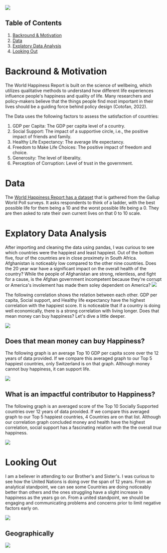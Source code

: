 

![](img/whr.png)


## Table of Contents
1. [Backround & Motivation](#backround--motivation)
2. [Data](#data)
3. [Explatory Data Analysis](#explatory-data-analysis)
4. [Looking Out](#looking-out)

# Backround & Motivation

The World Happiness Report is built on the science of wellbeing, which utilizes qualitative methods to understand how different life experiences influence people's happiness and quality of life. Many researchers and policy-makers believe that the things people find most important in their lives should be a guiding force behind policy design (Cotofan, 2022).

The Data uses the following factors to assess the satisfaction of countries:

1. GDP per Capita: The GDP per capita level of a country.
2. Social Support: The impact of a supportive circle, i.e., the positive impact of friends and family.
3. Healthy Life Expectancy: The average life expectancy.
4.  Freedom to Make Life Choices: The positive impact of freedom and choice.
5.  Generosity: The level of liberality.
6.  Perception of Corruption: Level of trust in the government.



# Data

The [World Happiness Report has a dataset](https://worldhappiness.report) that is gathered from the Gallup World Poll surveys. It asks respondents to think of a ladder, with the best possible life for them being a 10 and the worst possible life being a 0. They are then asked to rate their own current lives on that 0 to 10 scale.

# Explatory Data Analysis
After importing and cleaning the data using pandas, I was curious to see which countries were the happiest and least happiest. Out of the bottom five, four of the countries are in close proximety in South Africa. Afghanistan is noticeably low compared to the other nine countries. Does the 20 year war have a significant impact on the overall health of the country? While the people of Afghanistan are strong, relentless, and fight for a cause, is the Afghan government incompetent because they're corrupt or America's involement has made them soley dependent on America?
![](img/Top%20%26%20Lower%205%20Countries.png)

The following correlation shows the relation between each other. GDP per capita, Social support, and Healthy life expectancy have the highest correlation with the happiest score. It is noticeable that if a country is doing well economically, there is a strong correlation with living longer. Does that mean money can buy happiness? Let's dive a little deeper.

![](img/Correlation.png)

## Does that mean money can buy Happiness?

The following graph is an average Top 10 GDP per capita score over the 12 years of data provided. If we compare this averaged graph to our Top 5 happiest countries, only Switzerland is on that graph. Although money cannot buy happiness, it can support life.

![](img/Top%2010%20GDP%20capita.png)

## What is an impactful contributor to Happiness?

The following graph is an averaged score of the Top 10 Socially Supported countries over 12 years of data provided. If we compare this averaged graph to our Top 5 happiest countries, 4 Countries are on that list. Although our correlation graph concluded money and health have the highest correlation, social support has a  fascinating relation with the the overall *true* happiness.

![](img/Top%2010%20Social%20Support.png)

# Looking Out

I am a believer in attending to our Brother's and Sister's. I was curious to see how the United Nations is doing over the span of 12 years. From an analytical standpoint, we can see some Countries are doing noticeably better than others and the ones struggling have a slight increase in happiness as the years go on. From a united standpoint, we should be engaging and communicating problems and concerns prior to limit negative factors early on.

![](img/United%20Nations%20through%20the%20years.png)

## Geographically

![](img/Geopandas.png)

